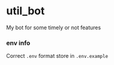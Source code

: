 # util_bot
My bot for some timely or not features


### env info

Correct `.env` format store in `.env.example`
